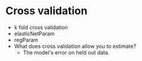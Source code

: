 # Cross validation

- k fold cross validation
- elasticNetParam
- regParam
- What does cross validation allow you to estimate?
  - The model's error on held out data. 
